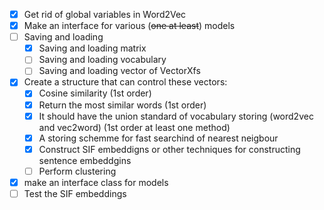 - [x] Get rid of global variables in Word2Vec
- [x] Make an interface for various (~~one at least~~) models
- [ ] Saving and loading
    - [x] Saving and loading matrix
    - [ ] Saving and loading vocabulary
    - [ ] Saving and loading vector of VectorXfs
- [x] Create a structure that can control these vectors:
    - [x] Cosine similarity (1st order)
    - [x] Return the most similar words (1st order)
    - [x] It should have the union standard of vocabulary storing (word2vec and vec2word) (1st order at least one method)
    - [x] A storing schemme for fast searchind of nearest neigbour 
    - [x] Construct SIF embeddigns or other techniques for constructing sentence embeddgins
    - [ ] Perform clustering

- [x] make an interface class for models
- [ ] Test the SIF embeddings